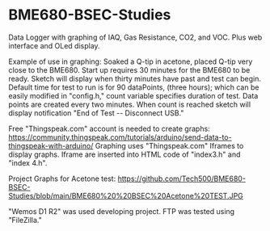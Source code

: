 # BME680-BSEC-Studies
Data Logger with graphing of IAQ, Gas Resistance, CO2, and VOC. Plus web interface and OLed display.

Example of use in graphing: Soaked a Q-tip in acetone, placed Q-tip very close to the BME680.  Start up requires 30 minutes for the BME680 to be ready.  Sketch will display when thirty minutes have past and test can begin. Default time for test to run is for 90 dataPoints, (three hours); which can be easily modified in "config.h," count variable specifies duration of test. Data points are created every two minutes. When count is reached sketch will display notification "End of Test -- Disconnect USB."

Free "Thingspeak.com" account is needed to create graphs: https://community.thingspeak.com/tutorials/arduino/send-data-to-thingspeak-with-arduino/
Graphing uses "Thingspeak.com" Iframes to display graphs.  Iframe are inserted into HTML code of "index3.h" and "index 4.h". 

Project Graphs for Acetone test: https://github.com/Tech500/BME680-BSEC-Studies/blob/main/BME680%20%20BSEC%20Acetone%20TEST.JPG

"Wemos D1 R2" was used developing project.  FTP was tested using "FileZilla."

